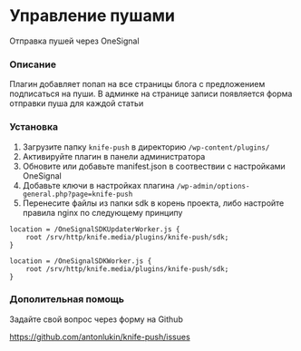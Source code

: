 # Управление пушами #

Отправка пушей через OneSignal

### Описание ###

Плагин добавляет попап на все страницы блога с предложением подписаться на пуши. 
В админке на странице записи появляется форма отправки пуша для каждой статьи

### Установка ###

1. Загрузите папку `knife-push` в директорию `/wp-content/plugins/`
2. Активируйте плагин в панели администратора
3. Обновите или добавьте manifest.json в соотвествии с настройками OneSignal
4. Добавьте ключи в настройках плагина `/wp-admin/options-general.php?page=knife-push`
5. Перенесите файлы из папки sdk в корень проекта, либо настройте правила nginx по следующему принципу

```
location = /OneSignalSDKUpdaterWorker.js {
	root /srv/http/knife.media/plugins/knife-push/sdk;  
}

location = /OneSignalSDKWorker.js {
	root /srv/http/knife.media/plugins/knife-push/sdk;  
}  
```  

### Дополительная помощь ###

Задайте свой вопрос через форму на Github

https://github.com/antonlukin/knife-push/issues
